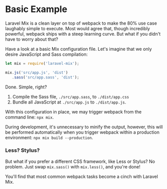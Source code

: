 # Basic Example

Laravel Mix is a clean layer on top of webpack to make the 80% use case laughably simple to execute. Most would agree that, though incredibly powerful, webpack ships with a steep learning curve. But what if you didn't have to worry about that?

Have a look at a basic Mix configuration file. Let's imagine that we only desire JavaScript and Sass compilation:

```js
let mix = require('laravel-mix');

mix.js('src/app.js', 'dist')
   .sass('src/app.sass', 'dist');
```

Done. Simple, right?

1. Compile the Sass file, `./src/app.sass`, to `./dist/app.css`
2. Bundle all JavaScript at `./src/app.js` to `./dist/app.js`.

With this configuration in place, we may trigger webpack from the command line: `npx mix`.

During development, it's unnecessary to minify the output, however, this will be performed automatically when you trigger webpack within a production environment: `npx mix build --production`.

### Less? Stylus?

But what if you prefer a different CSS framework, like Less or Stylus? No problem. Just swap `mix.sass()` with `mix.less()`, and you're done!

You'll find that most common webpack tasks become a cinch with Laravel Mix.
